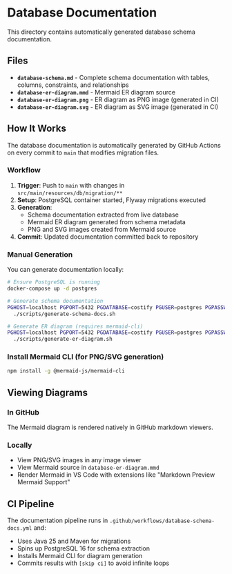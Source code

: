 # Database Documentation

This directory contains automatically generated database schema documentation.

## Files

- **`database-schema.md`** - Complete schema documentation with tables, columns, constraints, and relationships
- **`database-er-diagram.mmd`** - Mermaid ER diagram source
- **`database-er-diagram.png`** - ER diagram as PNG image (generated in CI)
- **`database-er-diagram.svg`** - ER diagram as SVG image (generated in CI)

## How It Works

The database documentation is automatically generated by GitHub Actions on every commit to `main` that modifies migration files.

### Workflow

1. **Trigger**: Push to `main` with changes in `src/main/resources/db/migration/**`
2. **Setup**: PostgreSQL container started, Flyway migrations executed
3. **Generation**:
   - Schema documentation extracted from live database
   - Mermaid ER diagram generated from schema metadata
   - PNG and SVG images created from Mermaid source
4. **Commit**: Updated documentation committed back to repository

### Manual Generation

You can generate documentation locally:

```bash
# Ensure PostgreSQL is running
docker-compose up -d postgres

# Generate schema documentation
PGHOST=localhost PGPORT=5432 PGDATABASE=costify PGUSER=postgres PGPASSWORD=postgres \
  ./scripts/generate-schema-docs.sh

# Generate ER diagram (requires mermaid-cli)
PGHOST=localhost PGPORT=5432 PGDATABASE=costify PGUSER=postgres PGPASSWORD=postgres \
  ./scripts/generate-er-diagram.sh
```

### Install Mermaid CLI (for PNG/SVG generation)

```bash
npm install -g @mermaid-js/mermaid-cli
```

## Viewing Diagrams

### In GitHub
The Mermaid diagram is rendered natively in GitHub markdown viewers.

### Locally
- View PNG/SVG images in any image viewer
- View Mermaid source in `database-er-diagram.mmd`
- Render Mermaid in VS Code with extensions like "Markdown Preview Mermaid Support"

## CI Pipeline

The documentation pipeline runs in `.github/workflows/database-schema-docs.yml` and:
- Uses Java 25 and Maven for migrations
- Spins up PostgreSQL 16 for schema extraction
- Installs Mermaid CLI for diagram generation
- Commits results with `[skip ci]` to avoid infinite loops

